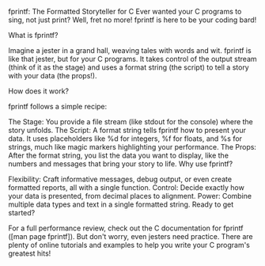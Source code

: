 fprintf: The Formatted Storyteller for C
Ever wanted your C programs to sing, not just print? Well, fret no more! fprintf is here to be your coding bard!

What is fprintf?

Imagine a jester in a grand hall, weaving tales with words and wit. fprintf is like that jester, but for your C programs. It takes control of the output stream (think of it as the stage) and uses a format string (the script) to tell a story with your data (the props!).

How does it work?

fprintf follows a simple recipe:

The Stage: You provide a file stream (like stdout for the console) where the story unfolds.
The Script: A format string tells fprintf how to present your data. It uses placeholders like %d for integers, %f for floats, and %s for strings, much like magic markers highlighting your performance.
The Props: After the format string, you list the data you want to display, like the numbers and messages that bring your story to life.
Why use fprintf?

Flexibility: Craft informative messages, debug output, or even create formatted reports, all with a single function.
Control: Decide exactly how your data is presented, from decimal places to alignment.
Power: Combine multiple data types and text in a single formatted string.
Ready to get started?

For a full performance review, check out the C documentation for fprintf ([man page fprintf]). But don't worry, even jesters need practice. There are plenty of online tutorials and examples to help you write your C program's greatest hits!
